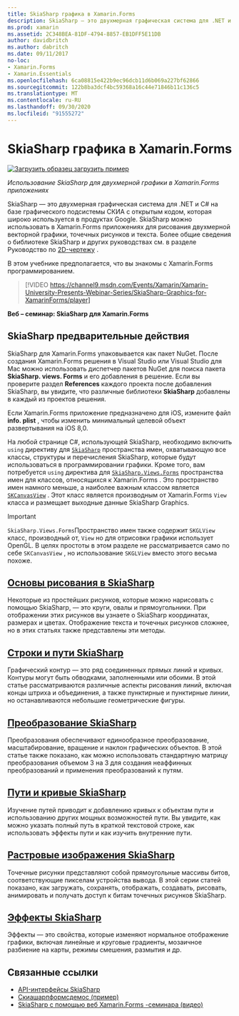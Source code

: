 ```yaml
---
title: SkiaSharp графика в Xamarin.Forms
description: SkiaSharp — это двухмерная графическая система для .NET и C# на базе графического подсистемы СКИА с открытым кодом, которая широко используется в продуктах Google. В этом руководство объясняется, как использовать SkiaSharp для двухмерной графики в Xamarin.Forms приложениях.
ms.prod: xamarin
ms.assetid: 2C348BEA-81DF-4794-8857-EB1DFF5E11DB
author: davidbritch
ms.author: dabritch
ms.date: 09/11/2017
no-loc:
- Xamarin.Forms
- Xamarin.Essentials
ms.openlocfilehash: 6ca08815e422b9ec96dcb11d6b069a227bf62866
ms.sourcegitcommit: 122b8ba3dcf4bc59368a16c44e71846b11c136c5
ms.translationtype: MT
ms.contentlocale: ru-RU
ms.lasthandoff: 09/30/2020
ms.locfileid: "91555272"
---
```

# <a name="skiasharp-graphics-in-no-locxamarinforms"></a>SkiaSharp графика в Xamarin.Forms

[![Загрузить образец](~/media/shared/download.png) загрузить пример](https://docs.microsoft.com/samples/xamarin/xamarin-forms-samples/skiasharpforms-demos)

_Использование SkiaSharp для двухмерной графики в Xamarin.Forms приложениях_

SkiaSharp — это двухмерная графическая система для .NET и C# на базе графического подсистемы СКИА с открытым кодом, которая широко используется в продуктах Google. SkiaSharp можно использовать в Xamarin.Forms приложениях для рисования двухмерной векторной графики, точечных рисунков и текста. Более общие сведения о библиотеке SkiaSharp и других руководствах см. в разделе Руководство по [2D-чертежу](~/graphics-games/skiasharp/index.md) .

В этом учебнике предполагается, что вы знакомы с Xamarin.Forms программированием.

> [!VIDEO https://channel9.msdn.com/Events/Xamarin/Xamarin-University-Presents-Webinar-Series/SkiaSharp-Graphics-for-XamarinForms/player]

**Веб – семинар: SkiaSharp для Xamarin.Forms**

## <a name="skiasharp-preliminaries"></a>SkiaSharp предварительные действия

SkiaSharp для Xamarin.Forms упаковывается как пакет NuGet. После создания Xamarin.Forms решения в Visual Studio или Visual Studio для Mac можно использовать диспетчер пакетов NuGet для поиска пакета **SkiaSharp. views. Forms** и его добавления в решение. Если вы проверите раздел **References** каждого проекта после добавления SkiaSharp, вы увидите, что различные библиотеки **SkiaSharp** добавлены в каждый из проектов решения.

Если Xamarin.Forms приложение предназначено для iOS, измените файл **info. plist** , чтобы изменить минимальный целевой объект развертывания на iOS 8,0.

На любой странице C#, использующей SkiaSharp, необходимо включить `using` директиву для [`SkiaSharp`](xref:SkiaSharp) пространства имен, охватывающую все классы, структуры и перечисления SkiaSharp, которые будут использоваться в программировании графики. Кроме того, вам потребуется `using` директива для [`SkiaSharp.Views.Forms`](xref:SkiaSharp.Views.Forms) пространства имен для классов, относящихся к Xamarin.Forms . Это пространство имен намного меньше, а наиболее важным классом является [`SKCanvasView`](xref:SkiaSharp.Views.Forms.SKCanvasView) . Этот класс является производным от Xamarin.Forms `View` класса и размещает выходные данные SkiaSharp Graphics.

> [!IMPORTANT]
> `SkiaSharp.Views.Forms`Пространство имен также содержит `SKGLView` класс, производный от, `View` но для отрисовки графики использует OpenGL. В целях простоты в этом разделе не рассматривается само по себе `SKCanvasView` , но использование `SKGLView` вместо этого весьма похоже.

## <a name="skiasharp-drawing-basics"></a>[Основы рисования в SkiaSharp](basics/index.md)

Некоторые из простейших рисунков, которые можно нарисовать с помощью SkiaSharp, — это круги, овалы и прямоугольники. При отображении этих рисунков вы узнаете о SkiaSharp координатах, размерах и цветах. Отображение текста и точечных рисунков сложнее, но в этих статьях также представлены эти методы.

## <a name="skiasharp-lines-and-paths"></a>[Строки и пути SkiaSharp](paths/index.md)

Графический контур — это ряд соединенных прямых линий и кривых. Контуры могут быть обводками, заполненными или обоими. В этой статье рассматриваются различные аспекты рисования линий, включая концы штриха и объединения, а также пунктирные и пунктирные линии, но останавливаются небольшие геометрические фигуры.

## <a name="skiasharp-transforms"></a>[Преобразование SkiaSharp](transforms/index.md)

Преобразования обеспечивают единообразное преобразование, масштабирование, вращение и наклон графических объектов. В этой статье также показано, как можно использовать стандартную матрицу преобразования объемом 3 на 3 для создания неаффинных преобразований и применения преобразований к путям.

## <a name="skiasharp-curves-and-paths"></a>[Пути и кривые SkiaSharp](curves/index.md)

Изучение путей приводит к добавлению кривых к объектам пути и использованию других мощных возможностей пути. Вы увидите, как можно указать полный путь в краткой текстовой строке, как использовать эффекты пути и как изучить внутренние пути.

## <a name="skiasharp-bitmaps"></a>[Растровые изображения SkiaSharp](bitmaps/index.md)

Точечные рисунки представляют собой прямоугольные массивы битов, соответствующие пикселам устройства вывода. В этой серии статей показано, как загружать, сохранять, отображать, создавать, рисовать, анимировать и получать доступ к битам точечных рисунков SkiaSharp.

## <a name="skiasharp-effects"></a>[Эффекты SkiaSharp](effects/index.md)

Эффекты — это свойства, которые изменяют нормальное отображение графики, включая линейные и круговые градиенты, мозаичное разбиение на карты, режимы смешения, размытия и др.

## <a name="related-links"></a>Связанные ссылки

- [API-интерфейсы SkiaSharp](/dotnet/api/skiasharp)
- [Скиашарпформсдемос (пример)](/samples/xamarin/xamarin-forms-samples/skiasharpforms-demos)
- [SkiaSharp с помощью веб Xamarin.Forms -семинара (видео)](https://channel9.msdn.com/Events/Xamarin/Xamarin-University-Presents-Webinar-Series/SkiaSharp-Graphics-for-XamarinForms)